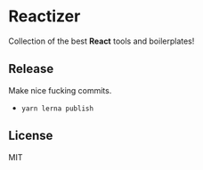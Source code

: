 # Reactizer

Collection of the best **React** tools and boilerplates!

## Release

Make nice fucking commits.

- `yarn lerna publish`

## License

MIT
